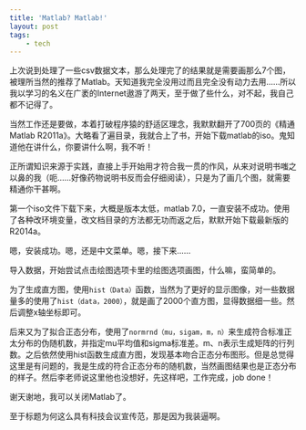 ```yaml
---
title: 'Matlab? Matlab!'
layout: post
tags:
    - tech
---
```



上次说到处理了一些csv数据文本，那么处理完了的结果就是需要画那么7个图，被理所当然的推荐了Matlab。天知道我完全没用过而且完全没有动力去用……所以我以学习的名义在广袤的Internet遨游了两天，至于做了些什么，对不起，我自己都不记得了。

当然工作还是要做，本着打破程序猿的舒适区理念，我默默翻开了700页的《精通Matlab R2011a》。大略看了遍目录，我就合上了书，开始下载matlab的iso。鬼知道他在讲什么，你要讲什么啊，我不听！

正所谓知识来源于实践，直接上手开始用才符合我一贯的作风，从来对说明书嗤之以鼻的我（呃……好像药物说明书反而会仔细阅读），只是为了画几个图，就需要精通你干甚啊。

第一个iso文件下载下来，大概是版本太低，matlab 7.0，一直安装不成功。使用了各种改环境变量，改文档目录的方法都无功而返之后，默默开始下载最新版的R2014a。

嗯，安装成功。嗯，还是中文菜单。嗯，接下来……

导入数据，开始尝试点击绘图选项卡里的绘图选项画图，什么嘛，蛮简单的。

为了生成直方图，使用`hist（Data）`函数，当然为了更好的显示图像，对一些数据量多的使用了`hist（data，2000）`，就是画了2000个直方图，显得数据细一些。然后调整x轴坐标即可。

后来又为了拟合正态分布，使用了`normrnd（mu，sigam，m，n）`来生成符合标准正太分布的伪随机数，并指定mu平均值和sigma标准差。m、n表示生成矩阵的行列数。之后依然使用hist函数生成直方图，发现基本吻合正态分布图形。但是总觉得这里是有问题的，我是生成的符合正态分布的随机数，当然画图结果也是正态分布的样子。然后李老师说这里他也没想好，先这样吧，工作完成，job done！

谢天谢地，我可以关闭Matlab了。

至于标题为何这么具有科技会议宣传范，那是因为我装逼啊。